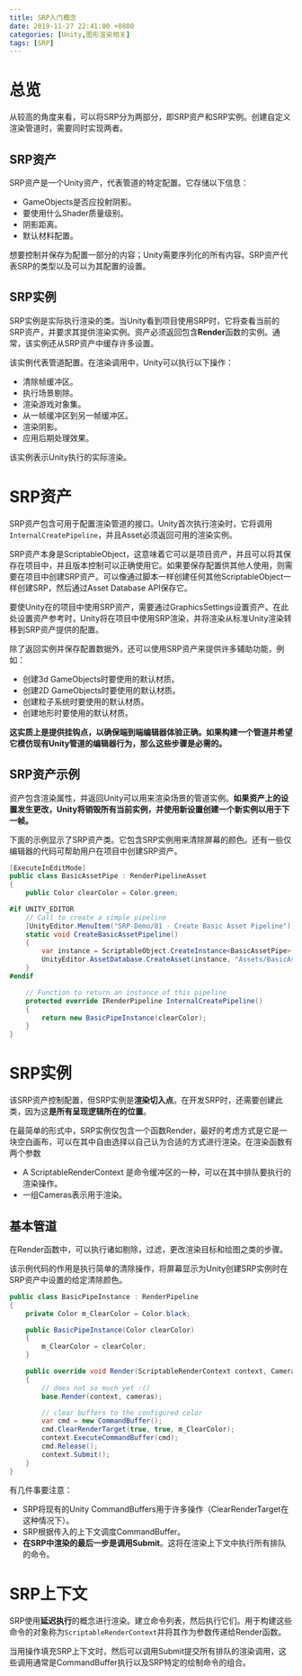 ```yaml
---
title: SRP入门概念
date: 2019-11-27 22:41:00 +0800
categories: [Unity,图形渲染相关]
tags: [SRP]
---
```



# 总览
从较高的角度来看，可以将SRP分为两部分，即SRP资产和SRP实例。创建自定义渲染管道时，需要同时实现两者。

## SRP资产
SRP资产是一个Unity资产，代表管道的特定配置。它存储以下信息：
- GameObjects是否应投射阴影。
- 要使用什么Shader质量级别。
- 阴影距离。
- 默认材料配置。

想要控制并保存为配置一部分的内容；Unity需要序列化的所有内容。SRP资产代表SRP的类型以及可以为其配置的设置。

## SRP实例
SRP实例是实际执行渲染的类。当Unity看到项目使用SRP时，它将查看当前的SRP资产，并要求其提供渲染实例。资产必须返回包含**Render**函数的实例。通常，该实例还从SRP资产中缓存许多设置。

该实例代表管道配置。在渲染调用中，Unity可以执行以下操作：

- 清除帧缓冲区。
- 执行场景剔除。
- 渲染游戏对象集。
- 从一帧缓冲区到另一帧缓冲区。
- 渲染阴影。
- 应用后期处理效果。

该实例表示Unity执行的实际渲染。

# SRP资产

SRP资产包含可用于配置渲染管道的接口。Unity首次执行渲染时，它将调用 `InternalCreatePipeline`，并且Asset必须返回可用的渲染实例。

SRP资产本身是ScriptableObject，这意味着它可以是项目资产，并且可以将其保存在项目中，并且版本控制可以正确使用它。如果要保存配置供其他人使用，则需要在项目中创建SRP资产。可以像通过脚本一样创建任何其他ScriptableObject一样创建SRP，然后通过Asset Database API保存它。

要使Unity在的项目中使用SRP资产，需要通过GraphicsSettings设置资产。在此处设置资产参考时，Unity将在项目中使用SRP渲染，并将渲染从标准Unity渲染转移到SRP资产提供的配置。

除了返回实例并保存配置数据外，还可以使用SRP资产来提供许多辅助功能，例如：

- 创建3d GameObjects时要使用的默认材质。
- 创建2D GameObjects时要使用的默认材质。
- 创建粒子系统时要使用的默认材质。
- 创建地形时要使用的默认材质。

**这实质上是提供挂钩点，以确保端到端编辑器体验正确。如果构建一个管道并希望它模仿现有Unity管道的编辑器行为，那么这些步骤是必需的。**

## SRP资产示例

资产包含渲染属性，并返回Unity可以用来渲染场景的管道实例。**如果资产上的设置发生更改，Unity将销毁所有当前实例，并使用新设置创建一个新实例以用于下一帧。**

下面的示例显示了SRP资产类。它包含SRP实例用来清除屏幕的颜色。还有一些仅编辑器的代码可帮助用户在项目中创建SRP资产。
```c#
[ExecuteInEditMode]
public class BasicAssetPipe : RenderPipelineAsset
{
    public Color clearColor = Color.green;

#if UNITY_EDITOR
    // Call to create a simple pipeline
    [UnityEditor.MenuItem("SRP-Demo/01 - Create Basic Asset Pipeline")]
    static void CreateBasicAssetPipeline()
    {
        var instance = ScriptableObject.CreateInstance<BasicAssetPipe>();
        UnityEditor.AssetDatabase.CreateAsset(instance, "Assets/BasicAssetPipe.asset");
    }
#endif

    // Function to return an instance of this pipeline
    protected override IRenderPipeline InternalCreatePipeline()
    {
        return new BasicPipeInstance(clearColor);
    }
}
```

# SRP实例

该SRP资产控制配置，但SRP实例是**渲染切入点**。在开发SRP时，还需要创建此类，因为这**是所有呈现逻辑所在的位置**。

在最简单的形式中，SRP实例仅包含一个函数Render，最好的考虑方式是它是一块空白画布，可以在其中自由选择以自己认为合适的方式进行渲染。在渲染函数有两个参数

- A ScriptableRenderContext 是命令缓冲区的一种，可以在其中排队要执行的渲染操作。
- 一组Cameras表示用于渲染。

## 基本管道

在Render函数中，可以执行诸如剔除，过滤，更改渲染目标和绘图之类的步骤。

该示例代码的作用是执行简单的清除操作，将屏幕显示为Unity创建SRP实例时在SRP资产中设置的给定清除颜色。

```c#
public class BasicPipeInstance : RenderPipeline
{
    private Color m_ClearColor = Color.black;

    public BasicPipeInstance(Color clearColor)
    {
        m_ClearColor = clearColor;
    }

    public override void Render(ScriptableRenderContext context, Camera[] cameras)
    {
        // does not so much yet :()
        base.Render(context, cameras);

        // clear buffers to the configured color
        var cmd = new CommandBuffer();
        cmd.ClearRenderTarget(true, true, m_ClearColor);
        context.ExecuteCommandBuffer(cmd);
        cmd.Release();
        context.Submit();
    }
}
```
有几件事要注意：

- SRP将现有的Unity CommandBuffers用于许多操作（ClearRenderTarget在这种情况下）。
- SRP根据传入的上下文调度CommandBuffer。
- **在SRP中渲染的最后一步是调用Submit**。这将在渲染上下文中执行所有排队的命令。

# SRP上下文

SRP使用**延迟执行**的概念进行渲染。建立命令列表，然后执行它们。用于构建这些命令的对象称为`ScriptableRenderContext`并将其作为参数传递给Render函数。

当用操作填充SRP上下文时，然后可以调用Submit提交所有排队的渲染调用，这些调用通常是CommandBuffer执行以及SRP特定的绘制命令的组合。










